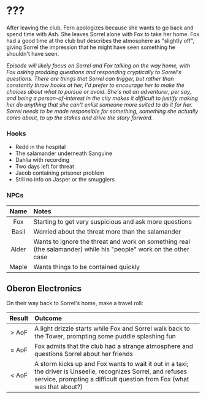 # ???
After leaving the club, Fern apologizes because she wants to go back and spend time with Ash. She leaves Sorrel alone with Fox to take her home. Fox had a good time at the club but describes the atmosphere as "slightly off", giving Sorrel the impression that he might have seen something he shouldn't have seen.

_Episode will likely focus on Sorrel and Fox talking on the way home, with Fox asking prodding questions and responding cryptically to Sorrel's questions. There are things that Sorrel can trigger, but rather than constantly throw hooks at her, I'd prefer to encourage her to make the choices about what to pursue or avoid. She's not an adventurer, per say, and being a person-of-interest in the city makes it difficult to justify making her do anything that she can't enlist someone more suited to do it for her. Sorrel needs to be made responsible for something, something she actually cares about, to up the stakes and drive the story forward._      

### Hooks

- Redd in the hospital
- The salamander underneath Sanguine
- Dahlia with recording
- Two days left for threat
- Jacob containing prisoner problem
- Still no info on Jasper or the smugglers

### NPCs
| Name | Notes |
|:---:|:--- |
| Fox | Starting to get very suspicious and ask more questions |
| Basil | Worried about the threat more than the salamander |
| Alder | Wants to ignore the threat and work on something real (the salamander) while his "people" work on the other case |
| Maple | Wants things to be contained quickly |

## Oberon Electronics
On their way back to Sorrel's home, make a travel roll:

| Result | Outcome |
|:---:|:--- |
| > AoF | A light drizzle starts while Fox and Sorrel walk back to the Tower, prompting some puddle splashing fun |
| = AoF | Fox admits that the club had a strange atmosphere and questions Sorrel about her friends |
| < AoF | A storm kicks up and Fox wants to wait it out in a taxi; the driver is Unseelie, recognizes Sorrel, and refuses service, prompting a difficult question from Fox (what was that about?) |


